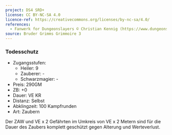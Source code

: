 ```yaml
---
project: DS4 SRD+
license: CC BY-NC-SA 4.0
licence-ref: https://creativecommons.org/licenses/by-nc-sa/4.0/
references: 
  - Fanwerk for Dungeonslayers © Christian Kennig (https://www.dungeonslayers.net/)
source: Bruder Grimms Grimmoire 3
---
```


### Todesschutz

- Zugangsstufen:
  - Heiler: 9
  - Zauberer: -
  - Schwarzmagier: -
- Preis: 290GM
- ZB: +0
- Dauer: VE KR
- Distanz: Selbst
- Abklingzeit: 100 Kampfrunden
- Art: Zaubern

Der ZAW und VE x 2 Gefährten im Umkreis von VE x 2 Metern sind für die Dauer des Zaubers komplett geschützt gegen Alterung und Werteverlust.

